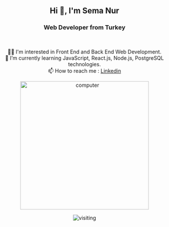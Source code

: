 <h2 align="center">Hi 👋, I'm Sema Nur </h2>
<h3 align="center">Web Developer from Turkey</h3>
<br>

<p align="center"> 👩‍💻 I'm interested in Front End and Back End Web Development.
<br>
🌱 I’m currently learning JavaScript, React.js, Node.js, PostgreSQL technologies.
<br>
 📫 How to reach me : <a href="https://www.linkedin.com/in/semanuraltintas" target="Linkedin">Linkedin</a>
</p>


<p align="center"> <img src="https://images.unsplash.com/photo-1550745165-9bc0b252726f?ixlib=rb-1.2.1&ixid=MnwxMjA3fDB8MHxwaG90by1wYWdlfHx8fGVufDB8fHx8&auto=format&fit=crop&w=870&q=80" alt="computer" height='350' /> </p>
<p align='center'> <img src="https://gpvc.arturio.dev/semanuraltintas" alt="visiting" /> </p>
